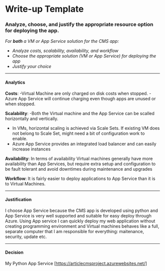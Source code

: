 # Write-up Template

### Analyze, choose, and justify the appropriate resource option for deploying the app.

*For **both** a VM or App Service solution for the CMS app:*
- *Analyze costs, scalability, availability, and workflow*
- *Choose the appropriate solution (VM or App Service) for deploying the app*
- *Justify your choice*
--------------------
#### Analytics

**Costs**:
-Virtual Machine are only charged on disk costs when stopped.
-Azure App Service will continue charging even though apps are unused or when stopped.

**Scalability**:
-Both the Virtual machine and the App Service can be scalled horizontally and vertically.
+ In VMs, horizontal scaling is achieved via Scale Sets. If existing VM does not belong to Scale Set, might need a bit of configuration work to enable.
+ Azure App Service provides an integrated load balancer and can easily increase instances

**Availability**:
In terms of availability Virtual machines generally have more availability than App Services, but require extra setup and configuration to be fault tolerant and avoid downtimes during maintenance and upgrades

**Workflow**:
It is fairly easier to deploy applications to App Service than it is to Virtual Machines.

--------------------
#### Justification
I choose App Service because the CMS app is developed using python and App Service is very well supported and suitable for easy deploy through Azure.
Using App service I can quickly deploy my web application without creating programming environment and Virtual machines behaves like a full, separate computer that I am responsible for everything: maitenance, security, update etc.

--------------------
#### Decision

My Python App Service [https://articlecmsproject.azurewebsites.net/]